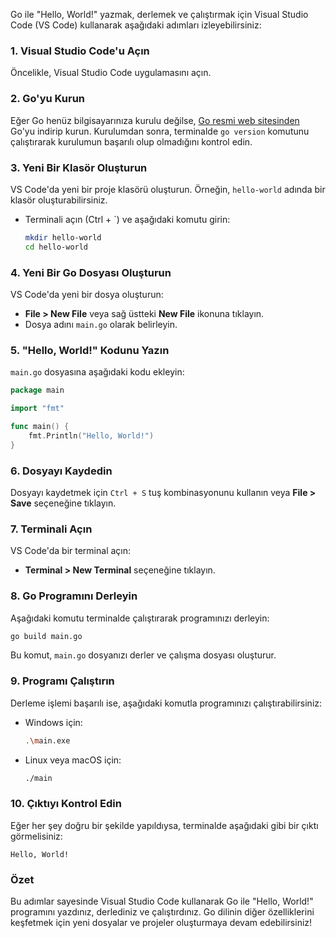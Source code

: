 Go ile "Hello, World!" yazmak, derlemek ve çalıştırmak için Visual Studio Code (VS Code) kullanarak aşağıdaki adımları izleyebilirsiniz:

### 1. Visual Studio Code'u Açın
Öncelikle, Visual Studio Code uygulamasını açın.

### 2. Go'yu Kurun
Eğer Go henüz bilgisayarınıza kurulu değilse, [Go resmi web sitesinden](https://golang.org/dl/) Go'yu indirip kurun. Kurulumdan sonra, terminalde `go version` komutunu çalıştırarak kurulumun başarılı olup olmadığını kontrol edin.

### 3. Yeni Bir Klasör Oluşturun
VS Code'da yeni bir proje klasörü oluşturun. Örneğin, `hello-world` adında bir klasör oluşturabilirsiniz.
- Terminali açın (Ctrl + `) ve aşağıdaki komutu girin:
  ```bash
  mkdir hello-world
  cd hello-world
  ```

### 4. Yeni Bir Go Dosyası Oluşturun
VS Code'da yeni bir dosya oluşturun:
- **File > New File** veya sağ üstteki **New File** ikonuna tıklayın.
- Dosya adını `main.go` olarak belirleyin.

### 5. "Hello, World!" Kodunu Yazın
`main.go` dosyasına aşağıdaki kodu ekleyin:
```go
package main

import "fmt"

func main() {
    fmt.Println("Hello, World!")
}
```

### 6. Dosyayı Kaydedin
Dosyayı kaydetmek için `Ctrl + S` tuş kombinasyonunu kullanın veya **File > Save** seçeneğine tıklayın.

### 7. Terminali Açın
VS Code'da bir terminal açın:
- **Terminal > New Terminal** seçeneğine tıklayın.

### 8. Go Programını Derleyin
Aşağıdaki komutu terminalde çalıştırarak programınızı derleyin:
```bash
go build main.go
```
Bu komut, `main.go` dosyanızı derler ve çalışma dosyası oluşturur.

### 9. Programı Çalıştırın
Derleme işlemi başarılı ise, aşağıdaki komutla programınızı çalıştırabilirsiniz:
- Windows için:
  ```bash
  .\main.exe
  ```
- Linux veya macOS için:
  ```bash
  ./main
  ```

### 10. Çıktıyı Kontrol Edin
Eğer her şey doğru bir şekilde yapıldıysa, terminalde aşağıdaki gibi bir çıktı görmelisiniz:
```
Hello, World!
```

### Özet
Bu adımlar sayesinde Visual Studio Code kullanarak Go ile "Hello, World!" programını yazdınız, derlediniz ve çalıştırdınız. Go dilinin diğer özelliklerini keşfetmek için yeni dosyalar ve projeler oluşturmaya devam edebilirsiniz!